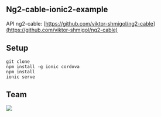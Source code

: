 Ng2-cable-ionic2-example
-

API ng2-cable: [https://github.com/viktor-shmigol/ng2-cable](https://github.com/viktor-shmigol/ng2-cable)

Setup
-

    git clone
    npm install -g ionic cordova
    npm install
    ionic serve

Team
-

[![](https://avatars2.githubusercontent.com/u/8638674?v=3&s=72)](https://github.com/viktor-shmigol)
